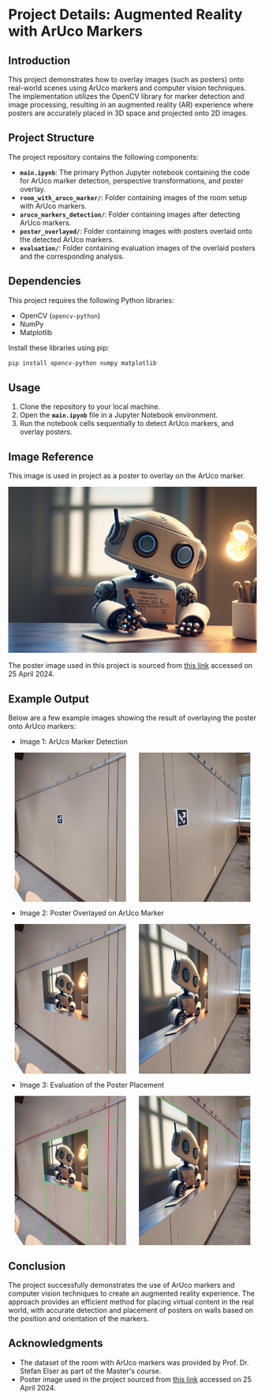 # Project Details: Augmented Reality with ArUco Markers

## Introduction

This project demonstrates how to overlay images (such as posters) onto real-world scenes using ArUco markers and computer vision techniques. The implementation utilizes the OpenCV library for marker detection and image processing, resulting in an augmented reality (AR) experience where posters are accurately placed in 3D space and projected onto 2D images.

## Project Structure

The project repository contains the following components:

- **`main.ipynb`**: The primary Python Jupyter notebook containing the code for ArUco marker detection, perspective transformations, and poster overlay.
- **`room_with_aruco_marker/`**: Folder containing images of the room setup with ArUco markers.
- **`aruco_markers_detection/`**: Folder containing images after detecting ArUco markers.
- **`poster_overlayed/`**: Folder containing images with posters overlaid onto the detected ArUco markers.
- **`evaluation/`**: Folder containing evaluation images of the overlaid posters and the corresponding analysis.

## Dependencies

This project requires the following Python libraries:

- OpenCV (`opencv-python`)
- NumPy
- Matplotlib

Install these libraries using pip:

```bash
pip install opencv-python numpy matplotlib
```

## Usage

1. Clone the repository to your local machine.
2. Open the **`main.ipynb`** file in a Jupyter Notebook environment.
3. Run the notebook cells sequentially to detect ArUco markers, and overlay posters.

## Image Reference

This image is used in project as a poster to overlay on the ArUco marker.

![Poster Image](poster.png)

The poster image used in this project is sourced from [this link](https://www.einfach-wilke.de/ki-texte-schreiben/) accessed on 25 April 2024.

## Example Output

Below are a few example images showing the result of overlaying the poster onto ArUco markers:

- Image 1: ArUco Marker Detection

<div style="display: flex; justify-content: space-around;">
  <img src="room_with_aruco_marker/20221115_113424.jpg" alt="ArUco Marker Detection 1" width="45%">
  <img src="room_with_aruco_marker/20221115_113440.jpg" alt="ArUco Marker Detection 2" width="45%">
</div>

- Image 2: Poster Overlayed on ArUco Marker

<div style="display: flex; justify-content: space-around;">
    <img src="poster_overlayed/result_image_20221115_113424_0.jpg" alt="Poster Overlayed" width="45%">
    <img src="poster_overlayed/result_image_20221115_113440_0.jpg" alt="Poster Overlayed" width="45%">
</div>

- Image 3: Evaluation of the Poster Placement

<div style="display: flex; justify-content: space-around;">
    <img src="evaluation/20221115_113424.jpg" alt="Poster Evaluation" width="45%">
    <img src="evaluation/20221115_113440.jpg" alt="Poster Evaluation" width="45%">
</div>

## Conclusion

The project successfully demonstrates the use of ArUco markers and computer vision techniques to create an augmented reality experience. The approach provides an efficient method for placing virtual content in the real world, with accurate detection and placement of posters on walls based on the position and orientation of the markers.

## Acknowledgments

- The dataset of the room with ArUco markers was provided by Prof. Dr. Stefan Elser as part of the Master's course.
- Poster image used in the project sourced from [this link](https://www.einfach-wilke.de/ki-texte-schreiben/) accessed on 25 April 2024.